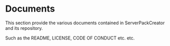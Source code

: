 # Documents

This section provide the various documents contained in ServerPackCreator and its repository.

Such as the README, LICENSE, CODE OF CONDUCT etc. etc.